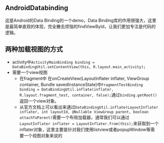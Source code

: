## AndroidDatabinding
这是Android的Data Binding的一个demo，Data Binding库的作用很强大，这里是最简单直观的体现，完全撇去烦恼的findViewById，让我们更加专注是代码的逻辑。
## 两种加载视图的方式
*	activity中`ActivityMainBinding binding = DataBindingUtil.setContentView(this, R.layout.main_activity);`
*	需要一个view视图
	*	在fragment中 在onCreateView(LayoutInflater inflater, ViewGroup container, Bundle savedInstanceState)中`FragmentTestBinding binding = DataBindingUtil.inflate(inflater, R.layout.fragment_test, container, false);`通过`binding.getRoot()`返回一个view对象。
	*	从官方文档上可以看出来通过`DataBindingUtil.inflate(LayoutInflater inflater, int layoutId,
            @Nullable ViewGroup parent, boolean attachToParent)`需要一个布局加载器，通常我们可以通过`LayoutInflater inflater = LayoutInflater.from(this);`来获取到一个inflater对象，这里主要是针对我们使用listview或者popupWindow等需要一个视图对象来说的